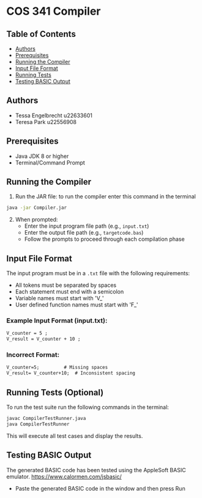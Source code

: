 # COS 341 Compiler 

## Table of Contents
- [Authors](#authors)
- [Prerequisites](#prerequisites)
- [Running the Compiler](#running-the-compiler)
- [Input File Format](#input-file-format)
- [Running Tests](#running-tests-optional)
- [Testing BASIC Output](#testing-basic-output)

## Authors
- Tessa Engelbrecht u22633601
- Teresa Park u22556908

## Prerequisites
- Java JDK 8 or higher
- Terminal/Command Prompt

## Running the Compiler

1. Run the JAR file: to run the compiler enter this command in the terminal
```bash
java -jar Compiler.jar
```

2. When prompted:
   - Enter the input program file path (e.g., `input.txt`)
   - Enter the output file path (e.g., `targetcode.bas`)
   - Follow the prompts to proceed through each compilation phase

## Input File Format

The input program must be in a `.txt` file with the following requirements:

- All tokens must be separated by spaces
- Each statement must end with a semicolon
- Variable names must start with 'V_'
- User defined function names must start with 'F_'

### Example Input Format (input.txt):
```txt
V_counter = 5 ;
V_result = V_counter + 10 ;
```

### Incorrect Format:
```txt
V_counter=5;         # Missing spaces
V_result= V_counter+10;  # Inconsistent spacing
```

## Running Tests (Optional)

To run the test suite run the following commands in the terminal:
```bash
javac CompilerTestRunner.java
java CompilerTestRunner
```
This will execute all test cases and display the results.

## Testing BASIC Output

The generated BASIC code has been tested using the AppleSoft BASIC emulator.
https://www.calormen.com/jsbasic/
- Paste the generated BASIC code in the window and then press Run
